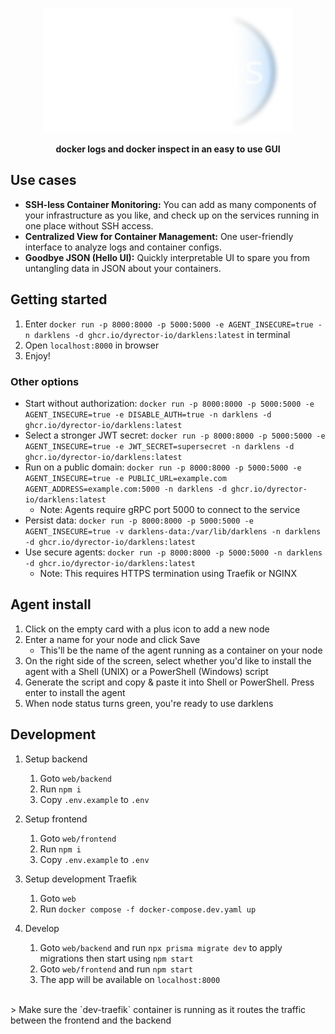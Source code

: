 <p align="center">
    <picture>
    <source media="(prefers-color-scheme: dark)" srcset="docs/darklens_logo_horizontal_transparent.png">
    <source media="(prefers-color-scheme: light)" srcset="docs/darklens_logo_horizontal_light.png">
    <img alt="darklens logo" src="docs/darklens_logo_horizontal_transparent.png" width="400">
    </picture>
</p>

<p align="center"><b>docker logs and docker inspect in an easy to use GUI</b></p>

## Use cases

- **SSH-less Container Monitoring:** You can add as many components of your infrastructure as you like, and check up on the services running in one place without SSH access.
- **Centralized View for Container Management:** One user-friendly interface to analyze logs and container configs.
- **Goodbye JSON (Hello UI):** Quickly interpretable UI to spare you from untangling data in JSON about your containers.

## Getting started

1. Enter `docker run -p 8000:8000 -p 5000:5000 -e AGENT_INSECURE=true -n darklens -d ghcr.io/dyrector-io/darklens:latest` in terminal
2. Open `localhost:8000` in browser
3. Enjoy!

### Other options

* Start without authorization: `docker run -p 8000:8000 -p 5000:5000 -e AGENT_INSECURE=true -e DISABLE_AUTH=true -n darklens -d ghcr.io/dyrector-io/darklens:latest`
* Select a stronger JWT secret: `docker run -p 8000:8000 -p 5000:5000 -e AGENT_INSECURE=true -e JWT_SECRET=supersecret -n darklens -d ghcr.io/dyrector-io/darklens:latest`
* Run on a public domain: `docker run -p 8000:8000 -p 5000:5000 -e AGENT_INSECURE=true -e PUBLIC_URL=example.com AGENT_ADDRESS=example.com:5000 -n darklens -d ghcr.io/dyrector-io/darklens:latest`
    * Note: Agents require gRPC port 5000 to connect to the service
* Persist data: `docker run -p 8000:8000 -p 5000:5000 -e AGENT_INSECURE=true -v darklens-data:/var/lib/darklens -n darklens -d ghcr.io/dyrector-io/darklens:latest`
* Use secure agents: `docker run -p 8000:8000 -p 5000:5000 -n darklens -d ghcr.io/dyrector-io/darklens:latest`
    * Note: This requires HTTPS termination using Traefik or NGINX

## Agent install

1. Click on the empty card with a plus icon to add a new node
2. Enter a name for your node and click Save
    -  This'll be the name of the agent running as a container on your node
3. On the right side of the screen, select whether you'd like to install the agent with a Shell (UNIX) or a PowerShell (Windows) script
4. Generate the script and copy & paste it into Shell or PowerShell. Press enter to install the agent
5. When node status turns green, you're ready to use darklens

## Development

1. Setup backend

    1. Goto `web/backend`
    2. Run `npm i`
    3. Copy `.env.example` to `.env`

2. Setup frontend

    1. Goto `web/frontend`
    2. Run `npm i`
    3. Copy `.env.example` to `.env`

3. Setup development Traefik

    1. Goto `web`
    2. Run `docker compose -f docker-compose.dev.yaml up`

4. Develop

    1. Goto `web/backend` and run `npx prisma migrate dev` to apply migrations then start using `npm start`
    2. Goto `web/frontend` and run `npm start`
    3. The app will be available on `localhost:8000`
</br>
    > Make sure the `dev-traefik` container is running as it routes the traffic between the frontend and the backend
